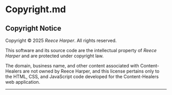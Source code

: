 # Copyright.md

## Copyright Notice

Copyright © 2025 *Reece Harper*. All rights reserved.

This software and its source code are the intellectual property of *Reece Harper* and are protected under copyright law. 

The domain, business name, and other content associated with Content-Healers are not owned by Reece Harper, and this license pertains only to the HTML, CSS, and JavaScript code developed for the Content-Healers web application.

---